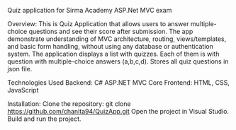 Quiz application for Sirma Academy ASP.Net MVC exam

Overview:
This is Quiz Application that allows users to answer multiple-choice questions and see their score after submission. The app demonstrate  understanding of MVC architecture, routing, views/templates, and basic form handling, without using any database or authentication
system. The application displays a list with quizzes. Each of them is with question with multiple-choice answers (a,b,c,d). Stores all quiz questions in json file.

Technologies Used
Backend:
	C#
	ASP.NET MVC Core
Frontend:
	HTML, CSS, JavaScript

Installation:
Clone the repository:
git clone https://github.com/chanita94/QuizApp.git
Open the project in Visual Studio.
Build and run the project.
